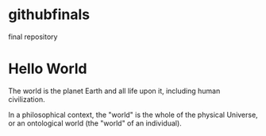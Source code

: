 # githubfinals
final repository
<html>
  <body>
    <h1> Hello World </h1>
    
    
   <p> The world is the planet Earth and all life upon it, including human civilization. </p>
   <p> In a philosophical context, the "world" is the whole of the physical Universe, or an ontological world (the "world" of an individual).</p>
   
   
    
    
  </body>
 </html>
